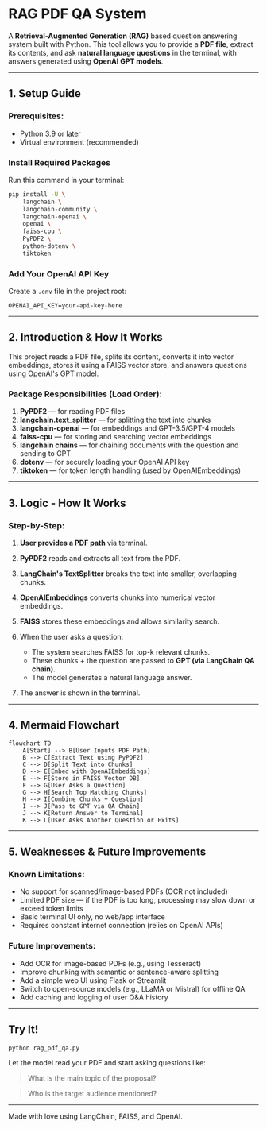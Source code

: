 # RAG PDF QA System

A **Retrieval-Augmented Generation (RAG)** based question answering system built with Python. This tool allows you to provide a **PDF file**, extract its contents, and ask **natural language questions** in the terminal, with answers generated using **OpenAI GPT models**.

---

## 1. Setup Guide

### Prerequisites:

* Python 3.9 or later
* Virtual environment (recommended)

### Install Required Packages

Run this command in your terminal:

```bash
pip install -U \
    langchain \
    langchain-community \
    langchain-openai \
    openai \
    faiss-cpu \
    PyPDF2 \
    python-dotenv \
    tiktoken
```

### Add Your OpenAI API Key

Create a `.env` file in the project root:

```env
OPENAI_API_KEY=your-api-key-here
```

---

## 2. Introduction & How It Works

This project reads a PDF file, splits its content, converts it into vector embeddings, stores it using a FAISS vector store, and answers questions using OpenAI's GPT model.

### Package Responsibilities (Load Order):

1. **PyPDF2** — for reading PDF files
2. **langchain.text\_splitter** — for splitting the text into chunks
3. **langchain-openai** — for embeddings and GPT-3.5/GPT-4 models
4. **faiss-cpu** — for storing and searching vector embeddings
5. **langchain chains** — for chaining documents with the question and sending to GPT
6. **dotenv** — for securely loading your OpenAI API key
7. **tiktoken** — for token length handling (used by OpenAIEmbeddings)

---

## 3. Logic - How It Works

### Step-by-Step:

1. **User provides a PDF path** via terminal.
2. **PyPDF2** reads and extracts all text from the PDF.
3. **LangChain's TextSplitter** breaks the text into smaller, overlapping chunks.
4. **OpenAIEmbeddings** converts chunks into numerical vector embeddings.
5. **FAISS** stores these embeddings and allows similarity search.
6. When the user asks a question:

   * The system searches FAISS for top-k relevant chunks.
   * These chunks + the question are passed to **GPT (via LangChain QA chain)**.
   * The model generates a natural language answer.
7. The answer is shown in the terminal.

---

## 4. Mermaid Flowchart

```mermaid
flowchart TD
    A[Start] --> B[User Inputs PDF Path]
    B --> C[Extract Text using PyPDF2]
    C --> D[Split Text into Chunks]
    D --> E[Embed with OpenAIEmbeddings]
    E --> F[Store in FAISS Vector DB]
    F --> G[User Asks a Question]
    G --> H[Search Top Matching Chunks]
    H --> I[Combine Chunks + Question]
    I --> J[Pass to GPT via QA Chain]
    J --> K[Return Answer to Terminal]
    K --> L[User Asks Another Question or Exits]
```

---

## 5. Weaknesses & Future Improvements

### Known Limitations:

* No support for scanned/image-based PDFs (OCR not included)
* Limited PDF size — if the PDF is too long, processing may slow down or exceed token limits
* Basic terminal UI only, no web/app interface
* Requires constant internet connection (relies on OpenAI APIs)

### Future Improvements:

* Add OCR for image-based PDFs (e.g., using Tesseract)
* Improve chunking with semantic or sentence-aware splitting
* Add a simple web UI using Flask or Streamlit
* Switch to open-source models (e.g., LLaMA or Mistral) for offline QA
* Add caching and logging of user Q\&A history

---

## Try It!

```bash
python rag_pdf_qa.py
```

Let the model read your PDF and start asking questions like:

> What is the main topic of the proposal?

> Who is the target audience mentioned?

---

Made with love using LangChain, FAISS, and OpenAI.
